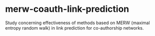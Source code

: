 # merw-coauth-link-prediction
Study concerning effectiveness of methods based on MERW (maximal entropy random walk) in link prediction for co-authorship networks.
